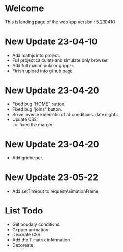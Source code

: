 # Welcome
This is landing page of the web app
version : 5.230410
# New Update 23-04-10
- Add mathjs into project.
- Full project calculate and simulate only browser.
- Add full mananipulator gripper.
- Finish upload into giihub page.

# New Update 23-04-20
- Fixed bug "HOME" button.
- Fixed bug "joins" button.
- Solve inverse kinematic of all conditions. (late night).
- Update CSS:
    - fixed the margin.
# New Update 23-04-20
- Add gridhelper.

# New Update 23-05-22
- Add setTimeout to requestAnimationFrame

# List Todo
- Get boudary conditions.
- Gripper animation
- Decorate CSS.
- Add the T matrix information.
- Decoreate.
